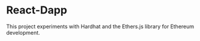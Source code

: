 # React-Dapp

This project experiments with Hardhat and the Ethers.js library for Ethereum development.
